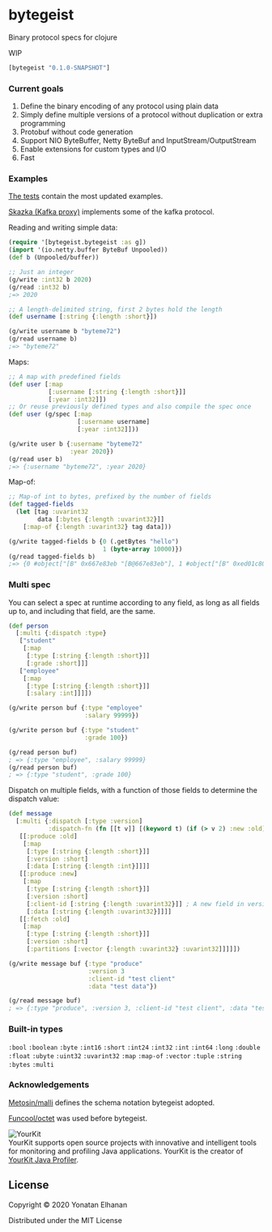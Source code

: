 # bytegeist

Binary protocol specs for clojure

WIP

```clojure
[bytegeist "0.1.0-SNAPSHOT"]
```

### Current goals

1. Define the binary encoding of any protocol using plain data
2. Simply define multiple versions of a protocol without duplication or extra programming
3. Protobuf without code generation
4. Support NIO ByteBuffer, Netty ByteBuf and InputStream/OutputStream
5. Enable extensions for custom types and I/O
6. Fast

### Examples

[The tests](test/bytegeist/bytegeist_test.clj) contain the most updated examples.

[Skazka (Kafka proxy)](https://github.com/yonatane/skazka/blob/851873f7a75b9c37f3313d041c4caeddfafa9db0/src/skazka/protocol.clj#L1)
implements some of the kafka protocol.

Reading and writing simple data:

```clojure
(require '[bytegeist.bytegeist :as g])
(import '(io.netty.buffer ByteBuf Unpooled))
(def b (Unpooled/buffer))

;; Just an integer
(g/write :int32 b 2020)
(g/read :int32 b)
;=> 2020

;; A length-delimited string, first 2 bytes hold the length
(def username [:string {:length :short}])

(g/write username b "byteme72")
(g/read username b)
;=> "byteme72"
```

Maps:

```clojure
;; A map with predefined fields
(def user [:map
           [:username [:string {:length :short}]]
           [:year :int32]])
;; Or reuse previously defined types and also compile the spec once
(def user (g/spec [:map
                   [:username username]
                   [:year :int32]]))

(g/write user b {:username "byteme72"
                 :year 2020})
(g/read user b)
;=> {:username "byteme72", :year 2020}
```

Map-of:

```clojure
;; Map-of int to bytes, prefixed by the number of fields
(def tagged-fields
  (let [tag :uvarint32
        data [:bytes {:length :uvarint32}]]
    [:map-of {:length :uvarint32} tag data]))

(g/write tagged-fields b {0 (.getBytes "hello")
                          1 (byte-array 10000)})
(g/read tagged-fields b)
;=> {0 #object["[B" 0x667e83eb "[B@667e83eb"], 1 #object["[B" 0xed01c80 "[B@ed01c80"]}
```

### Multi spec

You can select a spec at runtime according to any field,
as long as all fields up to, and including that field, are the same.

```clojure
(def person
  [:multi {:dispatch :type}
   ["student"
    [:map
     [:type [:string {:length :short}]]
     [:grade :short]]]
   ["employee"
    [:map
     [:type [:string {:length :short}]]
     [:salary :int]]]])

(g/write person buf {:type "employee"
                     :salary 99999})

(g/write person buf {:type "student"
                     :grade 100})

(g/read person buf)
; => {:type "employee", :salary 99999}
(g/read person buf)
; => {:type "student", :grade 100}
```

Dispatch on multiple fields, with a function of those fields to determine the dispatch value:

```clojure
(def message
  [:multi {:dispatch [:type :version]
           :dispatch-fn (fn [[t v]] [(keyword t) (if (> v 2) :new :old)])}
   [[:produce :old]
    [:map
     [:type [:string {:length :short}]]
     [:version :short]
     [:data [:string {:length :int}]]]]
   [[:produce :new]
    [:map
     [:type [:string {:length :short}]]
     [:version :short]
     [:client-id [:string {:length :uvarint32}]] ; A new field in versions 3 and up
     [:data [:string {:length :uvarint32}]]]]
   [[:fetch :old]
    [:map
     [:type [:string {:length :short}]]
     [:version :short]
     [:partitions [:vector {:length :uvarint32} :uvarint32]]]]])

(g/write message buf {:type "produce"
                      :version 3
                      :client-id "test client"
                      :data "test data"})

(g/read message buf)
; => {:type "produce", :version 3, :client-id "test client", :data "test data"}
```

### Built-in types

`:bool`
`:boolean`
`:byte`
`:int16`
`:short`
`:int24`
`:int32`
`:int`
`:int64`
`:long`
`:double`
`:float`
`:ubyte`
`:uint32`
`:uvarint32`
`:map`
`:map-of`
`:vector`
`:tuple`
`:string`
`:bytes`
`:multi`

### Acknowledgements

[Metosin/malli](https://github.com/metosin/malli) defines the schema notation bytegeist adopted.

[Funcool/octet](https://github.com/funcool/octet) was used before bytegeist.

![YourKit](https://www.yourkit.com/images/yklogo.png)<br>
YourKit supports open source projects with innovative and intelligent tools for monitoring and profiling Java applications.
YourKit is the creator of <a href="https://www.yourkit.com/java/profiler/">YourKit Java Profiler</a>.

## License

Copyright © 2020 Yonatan Elhanan

Distributed under the MIT License
